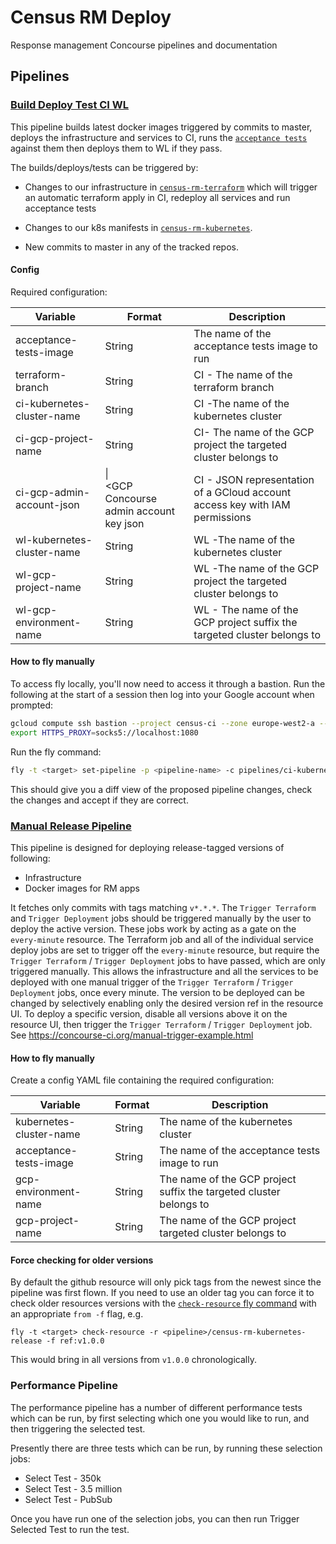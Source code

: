 # Census RM Deploy
Response management Concourse pipelines and documentation

## Pipelines
### [Build Deploy Test CI WL](pipelines/build-deploy-test-CI-WL.yml)
This pipeline builds latest docker images triggered by commits to master, deploys the infrastructure and services to CI, runs the [`acceptance tests`](https://github.com/ONSdigital/census-rm-acceptance-tests) against them then deploys them to WL if they pass.

The builds/deploys/tests can be triggered by:
* Changes to our infrastructure in [`census-rm-terraform`](https://github.com/ONSdigital/census-rm-terraform) which will trigger an automatic terraform apply in CI, redeploy all services and run acceptance tests

* Changes to our k8s manifests in [`census-rm-kubernetes`](https://github.com/ONSdigital/census-rm-kubernetes).

* New commits to master in any of the tracked repos.

#### Config
Required configuration:

| Variable                    | Format                                                                              | Description                                                                                   |
| --------------------------- | ----------------------------------------------------------------------------------- | --------------------------------------------------------------------------------------------- |
| acceptance-tests-image      | String                                                                              | The name of the acceptance tests image to run                                                 |
| terraform-branch            | String                                                                              | CI - The name of the terraform branch                                                         |
| ci-kubernetes-cluster-name  | String                                                                              | CI -The name of the kubernetes cluster                                                        |
| ci-gcp-project-name         | String                                                                              | CI- The name of the GCP project the targeted cluster belongs to                               |
| ci-gcp-admin-account-json   | \| <br>\<GCP Concourse admin account key json                                       | CI - JSON representation of a GCloud account access key with IAM permissions                  |
| wl-kubernetes-cluster-name  | String                                                                              | WL -The name of the kubernetes cluster                                                        |
| wl-gcp-project-name         | String                                                                              | WL -The name of the GCP project the targeted cluster belongs to                               |
| wl-gcp-environment-name     | String                                                                              | WL - The name of the GCP project suffix the targeted cluster belongs to                       |


#### How to fly manually
To access fly locally, you'll now need to access it through a bastion.  Run the following at the start of a session then log into your Google account when prompted:
```bash
gcloud compute ssh bastion --project census-ci --zone europe-west2-a -- -D 1080 -f -N
export HTTPS_PROXY=socks5://localhost:1080
```

Run the fly command:
```bash
fly -t <target> set-pipeline -p <pipeline-name> -c pipelines/ci-kubernetes-pipeline.yml -l <path-to-config-yml>
```
This should give you a diff view of the proposed pipeline changes, check the changes and accept if they are correct.

### [Manual Release Pipeline](pipelines/manual-release-pipeline.yml)
This pipeline is designed for deploying release-tagged versions of following:
 * Infrastructure
 * Docker images for RM apps
 
 It fetches only commits with tags matching `v*.*.*`. The `Trigger Terraform` and `Trigger Deployment` jobs should be triggered manually by the user to deploy the active version. These jobs work by acting as a gate on the `every-minute` resource. The Terraform job and all of the individual service deploy jobs are set to trigger off the `every-minute` resource, but require the `Trigger Terraform` / `Trigger Deployment` jobs to have passed, which are only triggered manually. This allows the infrastructure and all the services to be deployed with one manual trigger of the `Trigger Terraform` / `Trigger Deployment` jobs, once every minute. The version to be deployed can be changed by selectively enabling only the desired version ref in the resource UI.
 To deploy a specific version, disable all versions above it on the resource UI, then trigger the `Trigger Terraform` / `Trigger Deployment` job. See https://concourse-ci.org/manual-trigger-example.html

#### How to fly manually
Create a config YAML file containing the required configuration:

| Variable                 | Format                                                                              | Description                                                                              |
| ------------------------ | ----------------------------------------------------------------------------------- | ---------------------------------------------------------------------------------------- |
| kubernetes-cluster-name  | String                                                                              | The name of the kubernetes cluster                                                       |
| acceptance-tests-image   | String                                                                              | The name of the acceptance tests image to run                                            |
| gcp-environment-name     | String                                                                              | The name of the GCP project suffix the targeted cluster belongs to                       |
| gcp-project-name         | String                                                                              | The name of the GCP project targeted cluster belongs to                                                       |

#### Force checking for older versions
By default the github resource will only pick tags from the newest since the pipeline was first flown. If you need to use an older tag you can force it to check older resources versions with the [`check-resource` fly command](https://concourse-ci.org/managing-resources.html#fly-check-resource) with an appropriate `from -f` flag, e.g.

```shell-script
fly -t <target> check-resource -r <pipeline>/census-rm-kubernetes-release -f ref:v1.0.0
```

This would bring in all versions from `v1.0.0` chronologically.

### Performance Pipeline
The performance pipeline has a number of different performance tests which can be run, by first selecting which one you would like to run, and then triggering the selected test.

Presently there are three tests which can be run, by running these selection jobs:
 - Select Test - 350k
 - Select Test - 3.5 million
 - Select Test - PubSub

 Once you have run one of the selection jobs, you can then run Trigger Selected Test to run the test.
